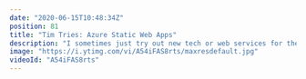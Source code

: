 ```yaml
---
date: "2020-06-15T10:48:34Z"
position: 81
title: "Tim Tries: Azure Static Web Apps"
description: "I sometimes just try out new tech or web services for the first time and give my feedback as I go. In this video I look at #Azure Static Web Apps. Azure clearly noticed the trends in the JAMstack world and likely also figured out that just static file hosting is not enough. They offer way more features than Netlify for example. But is it good enough? Let's see...\n\nConclusion: this thing just works! I'm impressed.\nDisclaimer: this content is not sponsored and my opinions are honest and real time.\n\nDocs: https://azure.microsoft.com/en-us/services/app-service/static/\nA great tutorial by Gift Egwuenu (I didn't use it): https://www.giftegwuenu.com/deploy-a-gridsome-app-on-azure-static-web-apps/\n\nFollow me here:\nWebsite: https://timbenniks.nl/\nTwitter: https://twitter.com/timbenniks\nGithub: https://github.com/timbenniks\n\n#timtries #jamstack"
image: "https://i.ytimg.com/vi/A54iFAS8rts/maxresdefault.jpg"
videoId: "A54iFAS8rts"
---
```


